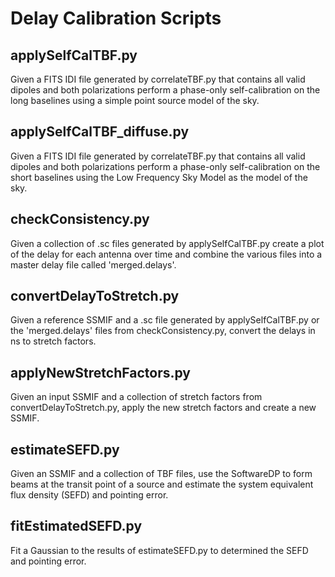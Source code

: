 Delay Calibration Scripts
=========================

applySelfCalTBF.py
------------------
Given a FITS IDI file generated by correlateTBF.py that contains all valid 
dipoles and both polarizations perform a phase-only self-calibration on the
long baselines using a simple point source model of the sky.

applySelfCalTBF_diffuse.py
--------------------------
Given a FITS IDI file generated by correlateTBF.py that contains all valid 
dipoles and both polarizations perform a phase-only self-calibration on the
short baselines using the Low Frequency Sky Model as the model of the sky.

checkConsistency.py
-------------------
Given a collection of .sc files generated by applySelfCalTBF.py create a plot
of the delay for each antenna over time and combine the various files into a
master delay file called 'merged.delays'.

convertDelayToStretch.py
------------------------
Given a reference SSMIF and a .sc file generated by applySelfCalTBF.py or the 
'merged.delays' files from checkConsistency.py, convert the delays in ns to stretch 
factors.

applyNewStretchFactors.py
-------------------------
Given an input SSMIF and a collection of stretch factors from 
convertDelayToStretch.py, apply the new stretch factors and create a new SSMIF.

estimateSEFD.py
---------------
Given an SSMIF and a collection of TBF files, use the SoftwareDP to form beams at 
the transit point of a source and estimate the system equivalent flux density (SEFD) 
and pointing error.

fitEstimatedSEFD.py
-------------------
Fit a Gaussian to the results of estimateSEFD.py to determined the SEFD and pointing 
error.
